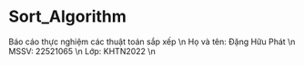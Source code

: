 # Sort_Algorithm
Báo cáo thực nghiệm các thuật toán sắp xếp \n
Họ và tên: Đặng Hữu Phát \n
MSSV: 22521065 \n
Lớp: KHTN2022 \n
